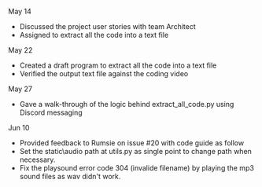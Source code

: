 May 14
- Discussed the project user stories with team Architect
- Assigned to extract all the code into a text file

May 22
- Created a draft program to extract all the code into a text file
- Verified the output text file against the coding video

May 27
- Gave a walk-through of the logic behind extract_all_code.py using Discord messaging

Jun 10
- Provided feedback to Rumsie on issue #20 with code guide as follow
-   Set the static\audio path at utils.py as single point to change path when necessary.
-   Fix the playsound error code 304 (invalide filename) by playing the mp3 sound files as wav didn't work.
